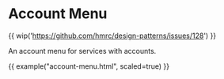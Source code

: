 # Account Menu

{{ wip('https://github.com/hmrc/design-patterns/issues/128') }}

An account menu for services with accounts.

{{ example("account-menu.html", scaled=true) }}
